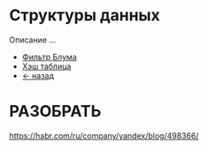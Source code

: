 # Структуры данных
Описание ...

- [Фильтр Блума](bloom%20filter/README.md)
- [Хэш таблица](hash%20table/README.md)
- [<- назад](README.md)

# РАЗОБРАТЬ
https://habr.com/ru/company/yandex/blog/498366/